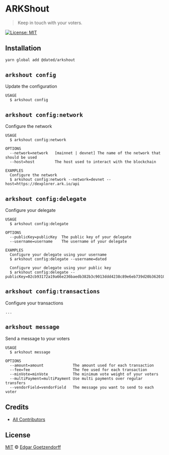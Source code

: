 # ARKShout

> Keep in touch with your voters.

[![License: MIT](https://img.shields.io/badge/License-MIT-yellow.svg)](https://opensource.org/licenses/MIT)

## Installation

```bash
yarn global add @dated/arkshout
```

## `arkshout config`

Update the configuration

```
USAGE
  $ arkshout config
```

## `arkshout config:network`

Configure the network

```
USAGE
  $ arkshout config:network

OPTIONS
  --network=network   [mainnet | devnet] The name of the network that should be used
  --host=host         The host used to interact with the blockchain

EXAMPLES
  Configure the network
  $ arkshout config:network --network=devnet --host=https://dexplorer.ark.io/api
```

## `arkshout config:delegate`

Configure your delegate

```
USAGE
  $ arkshout config:delegate

OPTIONS
  --publicKey=publicKey  The public key of your delegate
  --username=username    The username of your delegate

EXAMPLES
  Configure your delegate using your username
  $ arkshout config:delegate --username=dated

  Configure your delegate using your public key
  $ arkshout config:delegate --publicKey=02cb93172a19a66e236baedb382b3c9013ddd4238c89e6eb739d20b362010c00c1
```

## `arkshout config:transactions`

Configure your transactions

```
...
```

## `arkshout message`

Send a message to your voters

```
USAGE
  $ arkshout message

OPTIONS
  --amount=amount             The amount used for each transaction
  --fee=fee                   The fee used for each transaction
  --minVote=minVote           The minimum vote weight of your voters
  --multiPayment=multiPayment Use multi payments over regular transfers
  --vendorField=vendorField   The message you want to send to each voter
```

## Credits

-   [All Contributors](../../contributors)

## License

[MIT](LICENSE) © [Edgar Goetzendorff](https://dated.fun)
